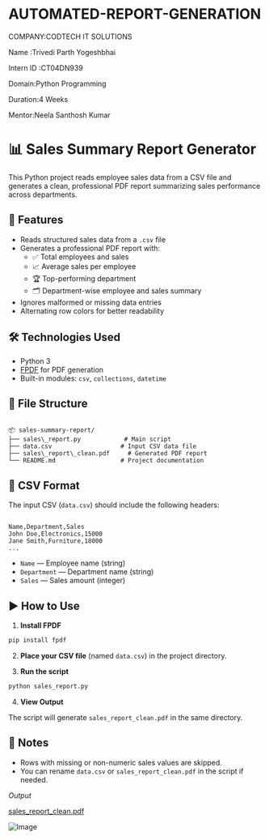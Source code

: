 # AUTOMATED-REPORT-GENERATION
COMPANY:CODTECH IT SOLUTIONS

Name :Trivedi Parth Yogeshbhai

Intern ID :CT04DN939

Domain:Python Programming

Duration:4 Weeks

Mentor:Neela Santhosh Kumar



# 📊 Sales Summary Report Generator

This Python project reads employee sales data from a CSV file and generates a clean, professional PDF report summarizing sales performance across departments.

## 🚀 Features

- Reads structured sales data from a `.csv` file
- Generates a professional PDF report with:
  - ✅ Total employees and sales
  - 📈 Average sales per employee
  - 🏆 Top-performing department
  - 🗂 Department-wise employee and sales summary
- Ignores malformed or missing data entries
- Alternating row colors for better readability

## 🛠 Technologies Used

- Python 3
- [FPDF](https://pyfpdf.github.io/fpdf2/) for PDF generation
- Built-in modules: `csv`, `collections`, `datetime`

## 📁 File Structure

```

📦 sales-summary-report/
├── sales\_report.py            # Main script
├── data.csv                   # Input CSV data file
├── sales\_report\_clean.pdf     # Generated PDF report
└── README.md                  # Project documentation

```

## 📝 CSV Format

The input CSV (`data.csv`) should include the following headers:

```

Name,Department,Sales
John Doe,Electronics,15000
Jane Smith,Furniture,18000
...

````

- `Name` — Employee name (string)
- `Department` — Department name (string)
- `Sales` — Sales amount (integer)

## ▶️ How to Use

1. **Install FPDF**

```bash
pip install fpdf
````

2. **Place your CSV file** (named `data.csv`) in the project directory.

3. **Run the script**

```bash
python sales_report.py
```

4. **View Output**

The script will generate `sales_report_clean.pdf` in the same directory.

## 📌 Notes

* Rows with missing or non-numeric sales values are skipped.
* You can rename `data.csv` or `sales_report_clean.pdf` in the script if needed.

*Output*

[sales_report_clean.pdf](https://github.com/user-attachments/files/20566788/sales_report_clean.pdf)

![Image](https://github.com/user-attachments/assets/4cb92304-aa47-4d1d-9c22-c0a19e6105cd)
